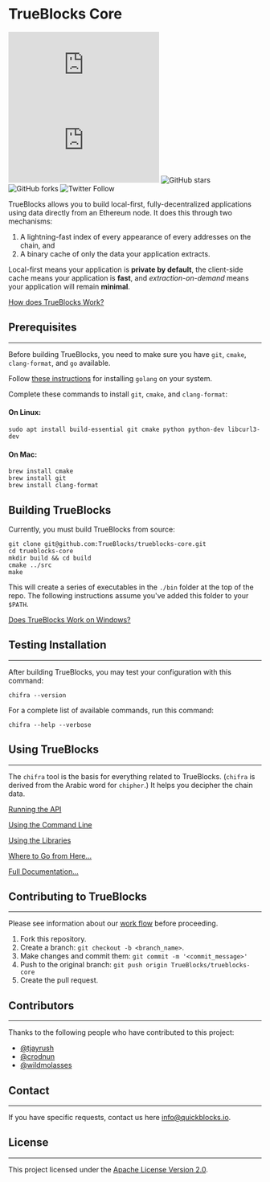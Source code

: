 # TrueBlocks Core

![GitHub repo size](https://img.shields.io/github/repo-size/scottydocs/README-template.md)
![GitHub contributors](https://img.shields.io/github/contributors/scottydocs/README-template.md)
![GitHub stars](https://img.shields.io/github/stars/Great-Hill-Corporation/trueblocks-core?style%3Dsocial)
![GitHub forks](https://img.shields.io/github/forks/Great-Hill-Corporation/trueblocks-core?style=social)
![Twitter Follow](https://img.shields.io/twitter/follow/trueblocks?style=social)

TrueBlocks allows you to build local-first, fully-decentralized applications using data directly from an Ethereum node. It does this through two mechanisms:

1. A lightning-fast index of every appearance of every addresses on the chain, and
2. A binary cache of only the data your application extracts. 

Local-first means your application is **private by default**, the client-side cache means your application is **fast**, and *extraction-on-demand* means your application will remain **minimal**.

[How does TrueBlocks Work?](docs/FAQ.md#how-it-works)

## Prerequisites
---

Before building TrueBlocks, you need to make sure you have `git`, `cmake`, `clang-format`, and `go` available.

Follow [these instructions](https://golang.org/doc/install) for installing `golang` on your system.

Complete these commands to install `git`, `cmake`, and `clang-format`:

#### On Linux:

```[shell]
sudo apt install build-essential git cmake python python-dev libcurl3-dev
```

#### On Mac:

```[shell]
brew install cmake
brew install git
brew install clang-format
```
## Building TrueBlocks

Currently, you must build TrueBlocks from source:

```[shell]
git clone git@github.com:TrueBlocks/trueblocks-core.git
cd trueblocks-core
mkdir build && cd build
cmake ../src
make
```

This will create a series of executables in the `./bin` folder at the top of the repo. The following instructions assume you've added this folder to your `$PATH`.

[Does TrueBlocks Work on Windows?](docs/FAQ.md-windows)

## Testing Installation
---

After building TrueBlocks, you may test your configuration with this command:

```[shell]
chifra --version
```

For a complete list of available commands, run this command:

```[shell]
chifra --help --verbose
```

## Using TrueBlocks
---

The `chifra` tool is the basis for everything related to TrueBlocks. (`chifra` is derived from the Arabic word for `chipher`.) It helps you decipher the chain data.

[Running the API](x)

[Using the Command Line](x)

[Using the Libraries](x)

[Where to Go from Here...](docs/FAQ.md#next-steps)

[Full Documentation...](x)

## Contributing to TrueBlocks
---
Please see information about our [work flow](docs/BRANCHING.md) before proceeding.

1. Fork this repository.
2. Create a branch: `git checkout -b <branch_name>`.
3. Make changes and commit them: `git commit -m '<commit_message>'`
4. Push to the original branch: `git push origin TrueBlocks/trueblocks-core`
5. Create the pull request.

## Contributors
---
Thanks to the following people who have contributed to this project:

* [@tjayrush](https://github.com/tjayrush)
* [@crodnun](https://github.com/crodnun)
* [@wildmolasses](https://github.com/wildmolasses)

## Contact
---
If you have specific requests, contact us here <info@quickblocks.io>.

## License
---
This project licensed under the [Apache License Version 2.0](LICENSE.md).
